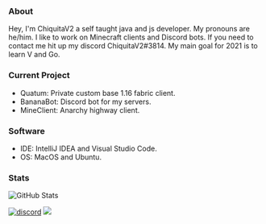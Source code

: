 ### About
Hey, I'm ChiquitaV2 a self taught java and js developer. My pronouns are he/him. I like to work on Minecraft clients and Discord bots. If you need to contact me hit up my discord ChiquitaV2#3814. My main goal for 2021 is to learn V and Go.

### Current Project
* Quatum: Private custom base 1.16 fabric client.
* BananaBot: Discord bot for my servers.
* MineClient: Anarchy highway client.

### Software
* IDE: IntelliJ IDEA and Visual Studio Code.
* OS: MacOS and Ubuntu.

### Stats
![GitHub Stats](https://github-readme-stats.vercel.app/api?username=chiquitav2&count_private=true&show_icons=true&hide=issues&theme=material-palenight)

[![discord](https://img.shields.io/badge/Discord-h8EQyuYTK7-9080c2)](https://discord.gg/h8EQyuYTK7)
![](https://komarev.com/ghpvc/?username=chiquitav2&color=9080c2)
